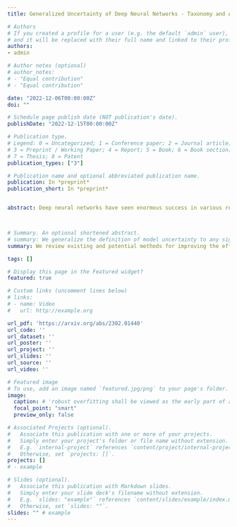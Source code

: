 ```yaml
---
title: Generalized Uncertainty of Deep Neural Networks - Taxonomy and Applications

# Authors
# If you created a profile for a user (e.g. the default `admin` user), write the username (folder name) here 
# and it will be replaced with their full name and linked to their profile.
authors:
- admin

# Author notes (optional)
# author_notes:
# - "Equal contribution"
# - "Equal contribution"

date: "2022-12-06T00:00:00Z"
doi: ""

# Schedule page publish date (NOT publication's date).
publishDate: "2022-12-15T00:00:00Z"

# Publication type.
# Legend: 0 = Uncategorized; 1 = Conference paper; 2 = Journal article;
# 3 = Preprint / Working Paper; 4 = Report; 5 = Book; 6 = Book section;
# 7 = Thesis; 8 = Patent
publication_types: ["3"]

# Publication name and optional abbreviated publication name.
publication: In *preprint*
publication_short: In *preprint*


abstract: Deep neural networks have seen enormous success in various real-world applications. Beyond their predictions as point estimates, increasing attention has been focused on quantifying the uncertainty of their predictions. In this review, we show that the uncertainty of deep neural networks is not only important in a sense of interpretability and transparency, but also crucial in further advancing their performance, particularly in learning systems seeking robustness and efficiency. We will generalize the definition of the uncertainty of deep neural networks to any number or vector that is associated with an input or an input-label pair, and catalog existing methods on ``mining'' such uncertainty from a deep model. We will include those methods from the classic field of uncertainty quantification as well as those methods that are specific to deep neural networks. We then show a wide spectrum of applications of such generalized uncertainty in realistic learning tasks including robust learning such as noisy learning, adversarially robust learning; data-efficient learning such as semi-supervised and weakly-supervised learning; and model-efficient learning such as model compression and knowledge distillation.



# Summary. An optional shortened abstract.
# summary: We generalize the definition of model uncertainty to any signal that is related to data, and review existing and potential methods on how to "mine" such a signal from deep neural networks, as well as those methods on how to utilize such a signal to improve the efficiency and robustness of learning systems.
summary: We review existing and potential methods for improving the efficiency and robustness of learning systems by exploiting the uncertainty of deep neural networks.

tags: []

# Display this page in the Featured widget?
featured: true

# Custom links (uncomment lines below)
# links:
# - name: Video
#   url: http://example.org

url_pdf: 'https://arxiv.org/abs/2302.01440'
url_code: ''
url_dataset: ''
url_poster: ''
url_project: ''
url_slides: ''
url_source: ''
url_video: ''

# Featured image
# To use, add an image named `featured.jpg/png` to your page's folder. 
image:
  caption: # 'robust overfitting shall be viewed as the early part of an epoch-wise double descent'
  focal_point: "smart"
  preview_only: false

# Associated Projects (optional).
#   Associate this publication with one or more of your projects.
#   Simply enter your project's folder or file name without extension.
#   E.g. `internal-project` references `content/project/internal-project/index.md`.
#   Otherwise, set `projects: []`.
projects: []
# - example

# Slides (optional).
#   Associate this publication with Markdown slides.
#   Simply enter your slide deck's filename without extension.
#   E.g. `slides: "example"` references `content/slides/example/index.md`.
#   Otherwise, set `slides: ""`.
slides: "" # example
---
```



<!--
{{% callout note %}}
Click the *Cite* button above to demo the feature to enable visitors to import publication metadata into their reference management software.
{{% /callout %}}

{{% callout note %}}
Create your slides in Markdown - click the *Slides* button to check out the example.
{{% /callout %}}
-->

<!-- Supplementary notes can be added here, including [code, math, and images](https://wowchemy.com/docs/writing-markdown-latex/). -->
